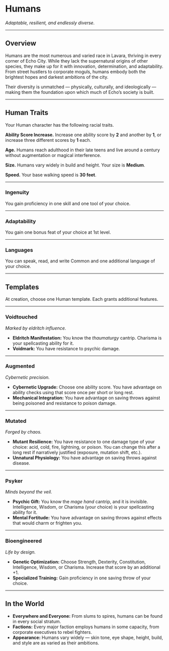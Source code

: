 # Humans
*Adaptable, resilient, and endlessly diverse.*

---

## Overview
Humans are the most numerous and varied race in Lavara, thriving in every corner of Echo City. While they lack the supernatural origins of other species, they make up for it with innovation, determination, and adaptability. From street hustlers to corporate moguls, humans embody both the brightest hopes and darkest ambitions of the city.

Their diversity is unmatched — physically, culturally, and ideologically — making them the foundation upon which much of Echo’s society is built.

---

## Human Traits
Your Human character has the following racial traits.

**Ability Score Increase.** Increase one ability score by **2** and another by **1**, or increase three different scores by **1** each.

**Age.** Humans reach adulthood in their late teens and live around a century without augmentation or magical interference.

**Size.** Humans vary widely in build and height. Your size is **Medium**.

**Speed.** Your base walking speed is **30 feet**.

---

### **Ingenuity**
You gain proficiency in one skill and one tool of your choice.

---

### **Adaptability**
You gain one bonus feat of your choice at 1st level.

---

### **Languages**
You can speak, read, and write Common and one additional language of your choice.

---

## Templates
At creation, choose one Human template. Each grants additional features.

---

### **Voidtouched**
*Marked by eldritch influence.*  
- **Eldritch Manifestation:** You know the *thaumaturgy* cantrip. Charisma is your spellcasting ability for it.  
- **Voidmark:** You have resistance to psychic damage.

---

### **Augmented**
*Cybernetic precision.*  
- **Cybernetic Upgrade:** Choose one ability score. You have advantage on ability checks using that score once per short or long rest.  
- **Mechanical Integration:** You have advantage on saving throws against being poisoned and resistance to poison damage.

---

### **Mutated**
*Forged by chaos.*  
- **Mutant Resilience:** You have resistance to one damage type of your choice: acid, cold, fire, lightning, or poison. You can change this after a long rest if narratively justified (exposure, mutation shift, etc.).  
- **Unnatural Physiology:** You have advantage on saving throws against disease.

---

### **Psyker**
*Minds beyond the veil.*  
- **Psychic Gift:** You know the *mage hand* cantrip, and it is invisible. Intelligence, Wisdom, or Charisma (your choice) is your spellcasting ability for it.  
- **Mental Fortitude:** You have advantage on saving throws against effects that would charm or frighten you.

---

### **Bioengineered**
*Life by design.*  
- **Genetic Optimization:** Choose Strength, Dexterity, Constitution, Intelligence, Wisdom, or Charisma. Increase that score by an additional +1.  
- **Specialized Training:** Gain proficiency in one saving throw of your choice.

---

## In the World
- **Everywhere and Everyone:** From slums to spires, humans can be found in every social stratum.  
- **Factions:** Every major faction employs humans in some capacity, from corporate executives to rebel fighters.  
- **Appearance:** Humans vary widely — skin tone, eye shape, height, build, and style are as varied as their ambitions.

